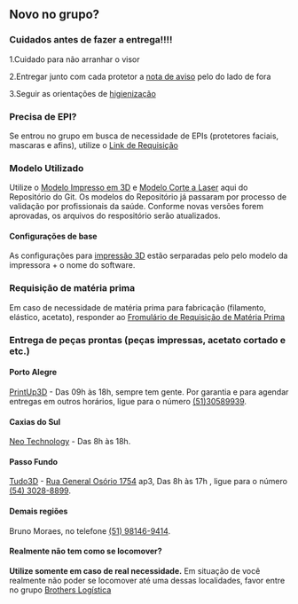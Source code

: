 

## Novo no grupo?

### Cuidados antes de fazer a entrega!!!!


1.Cuidado para não arranhar o visor

2.Entregar junto com cada protetor a [nota de aviso](https://github.com/brothers-in-arms/Impressao-3D/blob/master/Arquivos%20para%20impressoras%203D/Modelos%20STL/README.md) pelo do lado de fora

3.Seguir as orientações de [higienização](https://github.com/brothers-in-arms/Impressao-3D/blob/master/docs/HIGIENIZA%C3%87%C3%83O%20DAS%20M%C3%81SCARAS.pdf)


### Precisa de EPI?
Se entrou no grupo em busca de necessidade de EPIs (protetores faciais, mascaras e afins), utilize o [Link de Requisição](https://sites.google.com/view/brotherinarmscovid19/cadastro-demandas-de-epis)


### Modelo Utilizado
Utilize o [Modelo Impresso em 3D](http://hyperurl.co/StlAtual) e [Modelo Corte a Laser](https://github.com/brothers-in-arms/Impressao-3D/tree/master/Arquivos%20para%20corte%20a%20laser) aqui do Repositório do Git. Os modelos do Repositório já passaram por processo de validação por profissionais da saúde. Conforme novas versões forem aprovadas, os arquivos do respositório serão atualizados.

#### Configurações de base
As configurações para [impressão 3D](https://github.com/brothers-in-arms/Impressao-3D/tree/master/Arquivos%20para%20impressoras%203D/Configura%C3%A7%C3%B5es%20Base%20-%20Exemplo%20funcional) estão serparadas pelo pelo modelo da impressora + o nome do software.


### Requisição de matéria prima
Em caso de necessidade de matéria prima para fabricação (filamento, elástico, acetato), responder ao [Fromulário de Requisição de Matéria Prima](https://docs.google.com/forms/d/e/1FAIpQLSfCF2tqPqlxGbZmy_XlRqZDuRsnOGyRtH_zxF1fAT7MMF0fhQ/viewform)


### Entrega de peças prontas (peças impressas, acetato cortado e etc.)

#### Porto Alegre

[PrintUp3D](https://www.google.com/maps/place/Printup3D+-+Solu%C3%A7%C3%B5es+em+Impress%C3%A3o+3D/@-30.03172,-51.2188897,17z/data=!3m1!4b1!4m5!3m4!1s0x951979076cb55ecf:0xf40f3f20c2c5f2e2!8m2!3d-30.03172!4d-51.216701) - Das 09h às 18h, sempre tem gente. Por garantia e para agendar entregas em outros horários, ligue para o número [(51)30589939](tel:+555130589939).

#### Caxias do Sul

[Neo Technology](https://www.google.com/maps/place/Neo+Technology/@-29.1638549,-51.1834471,17z/data=!3m1!4b1!4m5!3m4!1s0x951ea32af8dbb117:0x699e11ce54b83c0c!8m2!3d-29.1638549!4d-51.1812584) - Das 8h às 18h.

#### Passo Fundo

[Tudo3D](https://clickprofissional.com.br/passo-fundo/impressao-3d/tudo-3d) - [Rua General Osório 1754](https://www.google.com/maps/place/R.+Gen.+Os%C3%B3rio,+1754+-+Centro,+Passo+Fundo+-+RS,+99010-140,+Brasil/@-28.2672629,-52.4139293,17z/data=!3m1!4b1!4m5!3m4!1s0x94e2bf7b9cfcac7f:0x5c37d7614590cedd!8m2!3d-28.2672629!4d-52.4117406) ap3, Das 8h às 17h , ligue para o número [(54) 3028-8899](tel:+555430288899).

#### Demais regiões

Bruno Moraes, no telefone [(51) 98146-9414](tel:+5551981469414).
 
#### Realmente não tem como se locomover?
**Utilize somente em caso de real necessidade.**
Em situação de você realmente não poder se locomover até uma dessas localidades, favor entre no grupo [Brothers Logística](https://chat.whatsapp.com/EffFOngeMR42cj2SHPpTEB)

